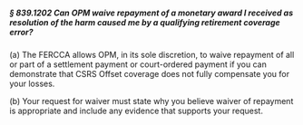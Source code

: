 ##### § 839.1202 Can OPM waive repayment of a monetary award I received as resolution of the harm caused me by a qualifying retirement coverage error? #####

(a) The FERCCA allows OPM, in its sole discretion, to waive repayment of all or part of a settlement payment or court-ordered payment if you can demonstrate that CSRS Offset coverage does not fully compensate you for your losses.

(b) Your request for waiver must state why you believe waiver of repayment is appropriate and include any evidence that supports your request.